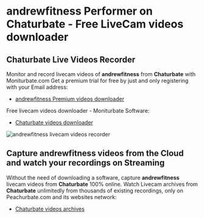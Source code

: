 # andrewfitness Performer on Chaturbate - Free LiveCam videos downloader

## Chaturbate Live Videos Recorder

Monitor and record livecam videos of **andrewfitness** from **Chaturbate** with Moniturbate.com
Get a premium trial for free by just and only registering with your Email address:
* [andrewfitness Premium videos downloader](https://moniturbate.com/request-demo-licence-key.html)

Free livecam videos downloader - Moniturbate Software:
* [Chaturbate videos downloader](https://moniturbate.com/moniturbate-download-software.html)

![andrewfitness livecam videos recorder](https://peachurnet.com/templates/moniturbate-software.png)


## Capture andrewfitness videos from the Cloud and watch your recordings on Streaming

Without the need of downloading a software, capture **andrewfitness** livecam videos from **Chaturbate** 100% online.
Watch Livecam archives from **Chaturbate** unlimitedly from thousands of existing recordings, only on Peachurbate.com and its websites network:
* [Chaturbate videos archives](https://peachurnet.com/)